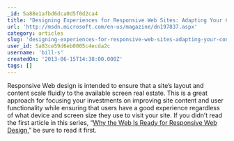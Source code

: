 ```yaml
---
_id: 5a88e1afbd6dca0d5f0d2ca4
title: "Designing Experiences for Responsive Web Sites: Adapting Your Content From 4-Inch Phones to 40-Inch TVs"
url: 'http://msdn.microsoft.com/en-us/magazine/dn197837.aspx'
category: articles
slug: 'designing-experiences-for-responsive-web-sites-adapting-your-content-from-4-inch-phones-to-40-inch-'
user_id: 5a83ce59d6eb0005c4ecda2c
username: 'bill-s'
createdOn: '2013-06-15T14:38:00.000Z'
tags: []
---
```


Responsive Web design is intended to ensure that a site’s layout and content scale fluidly to the available screen real estate. This is a great approach for focusing your investments on improving site content and user functionality while ensuring that users have a good experience regardless of what device and screen size they use to visit your site. If you didn’t read the first article in this series, “<a id="ctl00_MTContentSelector1_mainContentContainer_ctl01" href="http://msdn.microsoft.com/en-us/magazine/dn151701.aspx">Why the Web Is Ready for Responsive Web Design</a>,” be sure to read it first.
